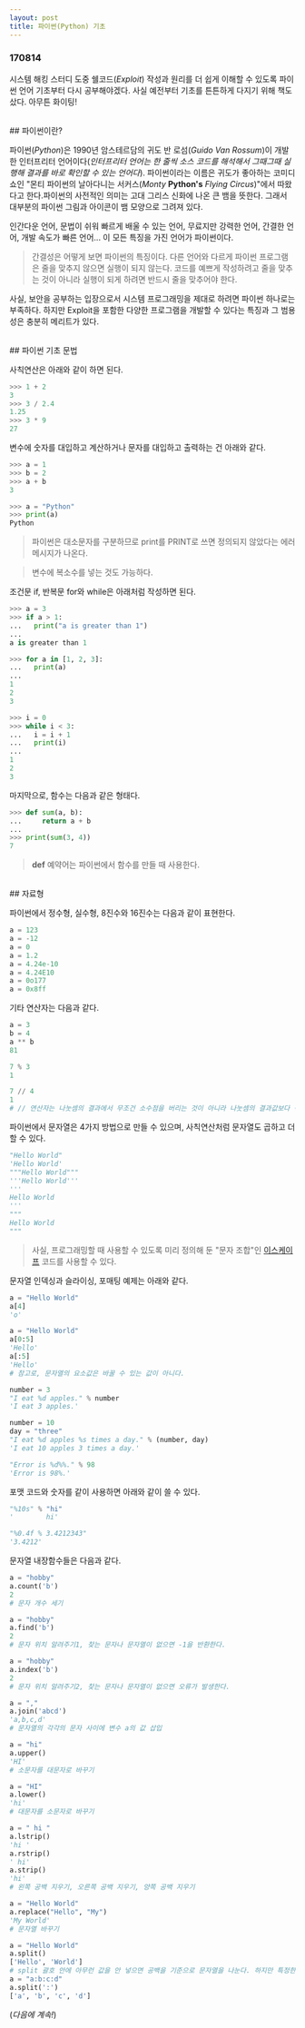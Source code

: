 ```yaml
---
layout: post
title: 파이썬(Python) 기초
---
```


### 170814

시스템 해킹 스터디 도중 쉘코드(*Exploit*) 작성과 원리를 더 쉽게 이해할 수 있도록 파이썬 언어 기초부터 다시 공부해야겠다. 사실 예전부터 기초를 튼튼하게 다지기 위해 책도 샀다. 아무튼 화이팅!

<br>
## 파이썬이란?
<br>

파이썬(*Python*)은 1990년 암스테르담의 귀도 반 로섬(*Guido Van Rossum*)이 개발한 인터프리터 언어이다(*인터프리터 언어는 한 줄씩 소스 코드를 해석해서 그때그때 실행해 결과를 바로 확인할 수 있는 언어다*). 파이썬이라는 이름은 귀도가 좋아하는 코미디 쇼인 "몬티 파이썬의 날아다니는 서커스(*Monty* **Python's** *Flying Circus*)"에서 따왔다고 한다.파이썬의 사전적인 의미는 고대 그리스 신화에 나온 큰 뱀을 뜻한다. 그래서 대부분의 파이썬 그림과 아이콘이 뱀 모양으로 그려져 있다.

인간다운 언어, 문법이 쉬워 빠르게 배울 수 있는 언어, 무료지만 강력한 언어, 간결한 언어, 개발 속도가 빠른 언어... 이 모든 특징을 가진 언어가 파이썬이다.
> 간결성은 어떻게 보면 파이썬의 특징이다. 다른 언어와 다르게 파이썬 프로그램은 줄을 맞추지 않으면 실행이 되지 않는다. 코드를 예쁘게 작성하려고 줄을 맞추는 것이 아니라 실행이 되게 하려면 반드시 줄을 맞추어야 한다.

사실, 보안을 공부하는 입장으로서 시스템 프로그래밍을 제대로 하려면 파이썬 하나로는 부족하다. 하지만 Exploit을 포함한 다양한 프로그램을 개발할 수 있다는 특징과 그 범용성은 충분히 메리트가 있다.

<br>
## 파이썬 기초 문법
<br>

사칙연산은 아래와 같이 하면 된다.

```python
>>> 1 + 2
3
>>> 3 / 2.4
1.25
>>> 3 * 9
27
```

변수에 숫자를 대입하고 계산하거나 문자를 대입하고 출력하는 건 아래와 같다.

```python
>>> a = 1
>>> b = 2
>>> a + b
3

>>> a = "Python"
>>> print(a)
Python
```
> 파이썬은 대소문자를 구분하므로 print를 PRINT로 쓰면 정의되지 않았다는 에러 메시지가 나온다.

> 변수에 복소수를 넣는 것도 가능하다.

조건문 if, 반복문 for와 while은 아래처럼 작성하면 된다.

```python
>>> a = 3
>>> if a > 1:
...   print("a is greater than 1")
...
a is greater than 1

>>> for a in [1, 2, 3]:
...   print(a)
...
1
2
3

>>> i = 0
>>> while i < 3:
...   i = i + 1
...   print(i)
...
1
2
3
```

마지막으로, 함수는 다음과 같은 형태다.

```python
>>> def sum(a, b):
...     return a + b
...
>>> print(sum(3, 4))
7
```
> **def** 예약어는 파이썬에서 함수를 만들 때 사용한다.

<br>
## 자료형
<br>

파이썬에서 정수형, 실수형, 8진수와 16진수는 다음과 같이 표현한다.

```python
a = 123
a = -12
a = 0
a = 1.2
a = 4.24e-10
a = 4.24E10
a = 0o177
a = 0x8ff
```

기타 연산자는 다음과 같다.

```python
a = 3
b = 4
a ** b
81

7 % 3
1

7 // 4
1
# // 연산자는 나눗셈의 결과에서 무조건 소수점을 버리는 것이 아니라 나눗셈의 결과값보다 작은 정수 중, 가장 큰 정수를 리턴한다.
```

파이썬에서 문자열은 4가지 방법으로 만들 수 있으며, 사칙연산처럼 문자열도 곱하고 더할 수 있다.

```python
"Hello World"
'Hello World'
"""Hello World"""
'''Hello World'''
'''
Hello World
'''
"""
Hello World
"""
```
> 사실, 프로그래밍할 때 사용할 수 있도록 미리 정의해 둔 "문자 조합"인 [이스케이프](http://cattool.tistory.com/28) 코드를 사용할 수 있다.

문자열 인덱싱과 슬라이싱, 포매팅 예제는 아래와 같다.

```python
a = "Hello World"
a[4]
'o'

a = "Hello World"
a[0:5]
'Hello'
a[:5]
'Hello'
# 참고로, 문자열의 요소값은 바꿀 수 있는 값이 아니다.

number = 3
"I eat %d apples." % number
'I eat 3 apples.'

number = 10
day = "three"
"I eat %d apples %s times a day." % (number, day)
'I eat 10 apples 3 times a day.'

"Error is %d%%." % 98
'Error is 98%.'
```

포맷 코드와 숫자를 같이 사용하면 아래와 같이 쓸 수 있다.

```python
"%10s" % "hi"
'        hi'

"%0.4f % 3.4212343"
'3.4212'
```

문자열 내장함수들은 다음과 같다.

```python
a = "hobby"
a.count('b')
2
# 문자 개수 세기

a = "hobby"
a.find('b')
2
# 문자 위치 알려주기1, 찾는 문자나 문자열이 없으면 -1을 반환한다.

a = "hobby"
a.index('b')
2
# 문자 위치 알려주기2, 찾는 문자나 문자열이 없으면 오류가 발생한다.

a = ","
a.join('abcd')
'a,b,c,d'
# 문자열의 각각의 문자 사이에 변수 a의 값 삽입

a = "hi"
a.upper()
'HI'
# 소문자를 대문자로 바꾸기

a = "HI"
a.lower()
'hi'
# 대문자를 소문자로 바꾸기

a = " hi "
a.lstrip()
'hi '
a.rstrip()
' hi'
a.strip()
'hi'
# 왼쪽 공백 지우기, 오른쪽 공백 지우기, 양쪽 공백 지우기

a = "Hello World"
a.replace("Hello", "My")
'My World'
# 문자열 바꾸기

a = "Hello World"
a.split()
['Hello', 'World']
# split 괄호 안에 아무런 값을 안 넣으면 공백을 기준으로 문자열을 나눈다. 하지만 특정한 값이 있을 경우, 괄호 안의 값을 구분자로 해서 문자열을 나눈다.
a = "a:b:c:d"
a.split(':')
['a', 'b', 'c', 'd']
```

(*다음에 계속!*)
